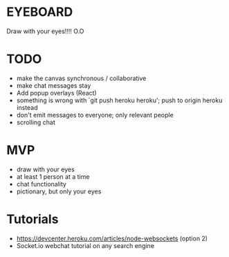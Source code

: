 # EYEBOARD
Draw with your eyes!!!! O.O

# TODO
 - make the canvas synchronous / collaborative
 - make chat messages stay
 - Add popup overlays (React)
 - something is wrong with `git push heroku heroku'; push to origin heroku instead
 - don't emit messages to everyone; only relevant people
 - scrolling chat
 
# MVP
 - draw with your eyes
 - at least 1 person at a time
 - chat functionality
 - pictionary, but only your eyes


# Tutorials
 - https://devcenter.heroku.com/articles/node-websockets (option 2)
 - Socket.io webchat tutorial on any search engine